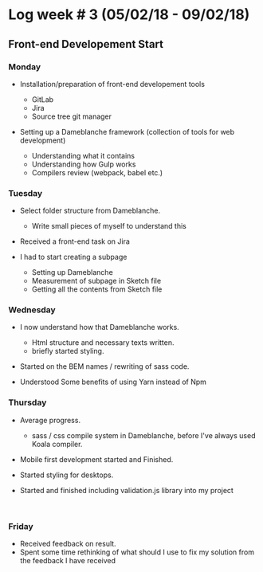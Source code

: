 # Log week # 3 (05/02/18 - 09/02/18)
## Front-end Developement Start

### Monday
* Installation/preparation of front-end developement tools
    * GitLab
    * Jira
    * Source tree git manager

* Setting up a Dameblanche framework (collection of tools for web development)
    * Understanding what it contains
    * Understanding how Gulp works
    * Compilers review (webpack, babel etc.)

### Tuesday
* Select folder structure from Dameblanche.
    * Write small pieces of myself  to understand this

* Received a front-end task on Jira
* I had to start creating a subpage
    * Setting up Dameblanche
    * Measurement of subpage in Sketch file
    * Getting all the contents from Sketch file
 
### Wednesday

* I now understand how that Dameblanche works.
    * Html structure and necessary texts written.
    * briefly started styling.

* Started on the BEM names / rewriting of sass code.

* Understood Some benefits of using Yarn instead of Npm
 
### Thursday
* Average progress.
    * sass / css compile system in Dameblanche, before I've always used Koala compiler.

* Mobile first development started and Finished.
* Started styling for desktops.
* Started and finished including validation.js library into my project
 
 
### Friday
* Received feedback on result.
* Spent some time rethinking of what should I use to fix my solution from the feedback I have received

